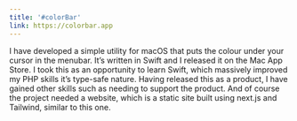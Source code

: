 ```yaml
---
title: '#colorBar'
link: https://colorbar.app
---
```

I have developed a simple utility for macOS that puts the colour under your cursor in the menubar. It’s written in Swift and I released it on the Mac App Store. I took this as an opportunity to learn Swift, which massively improved my PHP skills it’s type-safe nature. Having released this as a product, I have gained other skills such as needing to support the product. And of course the project needed a website, which is a static site built using next.js and Tailwind, similar to this one.

